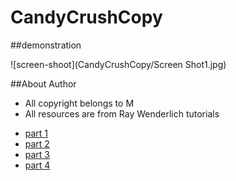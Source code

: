 # CandyCrushCopy

##demonstration

![screen-shoot](CandyCrushCopy/Screen Shot1.jpg)

##About Author
 - All copyright belongs to M
 - All resources are from Ray Wenderlich tutorials
  
  * [part 1](https://www.raywenderlich.com/125311/make-game-like-candy-crush-spritekit-swift-part-1) 
  * [part 2](https://www.raywenderlich.com/132114/make-game-like-candy-crush-spritekit-swift-part-2/)
  * [part 3](https://www.raywenderlich.com/132117/make-game-like-candy-crush-spritekit-swift-part-3)
  * [part 4](https://www.raywenderlich.com/125313/make-game-like-candy-crush-spritekit-swift-part-4)
